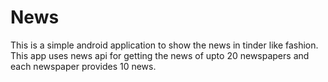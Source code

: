 # News

This is a simple android application to show the news in tinder like fashion.
This app uses news api for getting the news of upto 20 newspapers and each newspaper provides 10 news.
